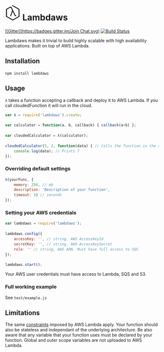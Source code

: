![logo](./logo50x50.png) Lambdaws
====================================

[![Gitter](https://badges.gitter.im/Join Chat.svg)](https://gitter.im/mentum/lambdaws?utm_source=badge&utm_medium=badge&utm_campaign=pr-badge&utm_content=badge) [![Build Status](https://img.shields.io/travis/mentum/lambdaws.svg?style=flat)](https://travis-ci.org/mentum/lambdaws)

Lambdaws makes it trivial to build highly scalable with high availability applications. Built on top of AWS Lambda.

## Installation

```npm install lambdaws```

## Usage

```λ``` takes a function accepting a callback and deploy it to AWS Lambda. If you call cloudedFunction it will run in the cloud.

```js
var λ = require('lambdaws').create;

var calculator = function(a, b, callback) { callback(a+b) };

var cloudedCalculator = λ(calculator);

cloudedCalculator(5, 2, function(data) { // Calls the function in the cloud, it doesn't run locally
	console.log(data); // Prints 7
});
```

### Overriding default settings

```js
λ(yourFunc, {
	memory: 256, // mb
	description: 'Description of your function',
	timeout: 10 // seconds
});
```

### Setting your AWS credentials

```js
var lambdaws = require('lambdaws');

lambdaws.config({
	accessKey: '', // string, AWS AccessKeyId
	secretKey: '', // string, AWS AccessKeySecret
	role: '' // string, AWS ARN. Must have full access to SQS
});

lambdaws.start();
```

Your AWS user credentials must have access to Lambda, SQS and S3.

### Full working example

See ```test/example.js```

## Limitations

The same [constraints](http://docs.aws.amazon.com/lambda/latest/dg/limits.html) imposed by AWS Lambda apply. Your function should also be stateless and independant of the underlying architecture. Be also aware that any variable that your function uses must be declared by your function. Global and outer scope variables are not uploaded to AWS Lambda.
